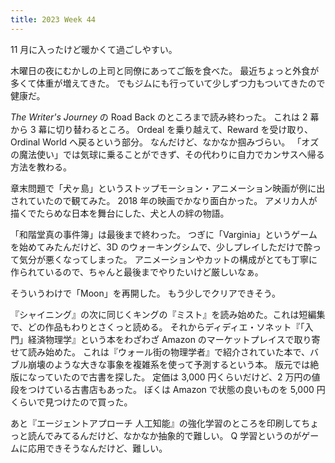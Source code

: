 ```yaml
---
title: 2023 Week 44
---
```


11 月に入ったけど暖かくて過ごしやすい。

木曜日の夜にむかしの上司と同僚にあってご飯を食べた。
最近ちょっと外食が多くて体重が増えてきた。
でもジムにも行っていて少しずつ力もついてきたので健康だ。

_The Writer's Journey_ の Road Back のところまで読み終わった。
これは 2 幕から 3 幕に切り替わるところ。
Ordeal を乗り越えて、Reward を受け取り、Ordinal World へ戻るという部分。
なんだけど、なかなか掴みづらい。
「オズの魔法使い」では気球に乗ることができず、その代わりに自力でカンサスへ帰る方法を教わる。

章末問題で「犬ヶ島」というストップモーション・アニメーション映画が例に出されていたので観てみた。
2018 年の映画でかなり面白かった。
アメリカ人が描くでたらめな日本を舞台にした、犬と人の絆の物語。

「和階堂真の事件簿」は最後まで終わった。
つぎに「Varginia」というゲームを始めてみたんだけど、3D のウォーキングシムで、少しプレイしただけで酔って気分が悪くなってしまった。
アニメーションやカットの構成がとても丁寧に作られているので、ちゃんと最後までやりたいけど厳しいなぁ。

そういうわけで「Moon」を再開した。
もう少しでクリアできそう。

『シャイニング』の次に同じくキングの『ミスト』を読み始めた。これは短編集で、どの作品もわりとさくっと読める。
それからディディエ・ソネット『「入門」経済物理学』という本をわざわざ Amazon のマーケットプレイスで取り寄せて読み始めた。
これは『ウォール街の物理学者』で紹介されていた本で、バブル崩壊のような大きな事象を複雑系を使って予測するという本。
版元では絶版になっていたので古書を探した。
定価は 3,000 円くらいだけど、2 万円の値段をつけている古書店もあった。
ぼくは Amazon で状態の良いものを 5,000 円くらいで見つけたので買った。

あと『エージェントアプローチ 人工知能』の強化学習のところを印刷してちょっと読んでみてるんだけど、なかなか抽象的で難しい。
Q 学習というのがゲームに応用できそうなんだけど、難しい。
